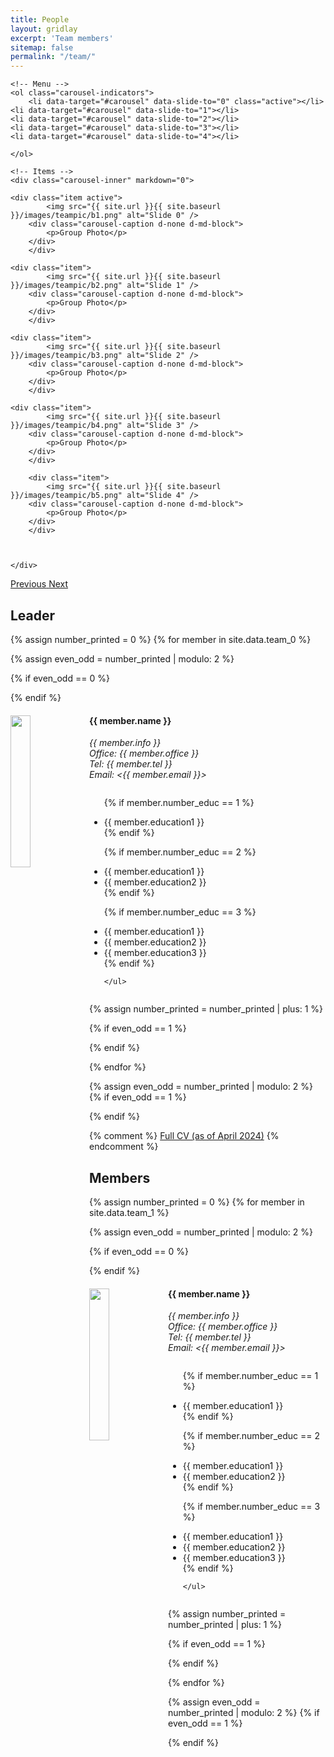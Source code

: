 ```yaml
---
title: People
layout: gridlay
excerpt: 'Team members'
sitemap: false
permalink: "/team/"
---
```



<div markdown="0" id="carousel" class="carousel slide" data-ride="carousel" data-interval="5000" data-pause="hover" >
	
    <!-- Menu -->
    <ol class="carousel-indicators">
        <li data-target="#carousel" data-slide-to="0" class="active"></li>
	<li data-target="#carousel" data-slide-to="1"></li>
	<li data-target="#carousel" data-slide-to="2"></li>
 	<li data-target="#carousel" data-slide-to="3"></li>
  	<li data-target="#carousel" data-slide-to="4"></li>
	    
    </ol>

    <!-- Items -->
    <div class="carousel-inner" markdown="0">

	<div class="item active">
            <img src="{{ site.url }}{{ site.baseurl }}/images/teampic/b1.png" alt="Slide 0" />
	    <div class="carousel-caption d-none d-md-block">
    		<p>Group Photo</p>
  	    </div>  
        </div> 

	<div class="item">
            <img src="{{ site.url }}{{ site.baseurl }}/images/teampic/b2.png" alt="Slide 1" />
	    <div class="carousel-caption d-none d-md-block">
    		<p>Group Photo</p>
  	    </div>  
        </div> 
	
 	<div class="item">
            <img src="{{ site.url }}{{ site.baseurl }}/images/teampic/b3.png" alt="Slide 2" />
	    <div class="carousel-caption d-none d-md-block">
    		<p>Group Photo</p>
  	    </div>  
        </div>   
	  
	<div class="item">
            <img src="{{ site.url }}{{ site.baseurl }}/images/teampic/b4.png" alt="Slide 3" />
	    <div class="carousel-caption d-none d-md-block">
    		<p>Group Photo</p>
  	    </div>  
        </div> 
	    
        <div class="item">
            <img src="{{ site.url }}{{ site.baseurl }}/images/teampic/b5.png" alt="Slide 4" />
	    <div class="carousel-caption d-none d-md-block">
    		<p>Group Photo</p>
  	    </div>  
        </div>
	
	   
        
    </div>
  <a class="left carousel-control" href="#carousel" role="button" data-slide="prev">
    <span class="glyphicon glyphicon-chevron-left" aria-hidden="true"></span>
    <span class="sr-only">Previous</span>
  </a>
  <a class="right carousel-control" href="#carousel" role="button" data-slide="next">
    <span class="glyphicon glyphicon-chevron-right" aria-hidden="true"></span>
    <span class="sr-only">Next</span>
  </a>
</div>


## Leader

{% assign number_printed = 0 %}
{% for member in site.data.team_0 %}


{% assign even_odd = number_printed | modulo: 2 %}

{% if even_odd == 0 %}
<div class="row">
{% endif %}


<div class="col-sm-6 clearfix">
  <img src="{{ site.url }}{{ site.baseurl }}/images/teampic/{{ member.photo }}" class="img-responsive" width="25%" style="float: left" />
  <h4>{{ member.name }}</h4>
  <i>{{ member.info }} <br>Office: {{ member.office }}<br>Tel: {{ member.tel }}      <br>
		Email: <{{ member.email }}></i>
  <ul style="overflow: hidden">

  {% if member.number_educ == 1 %}
  <li> {{ member.education1 }} </li>
  {% endif %}

  {% if member.number_educ == 2 %}
  <li> {{ member.education1 }} </li>
  <li> {{ member.education2 }} </li>
  {% endif %}

  {% if member.number_educ == 3 %}
  <li> {{ member.education1 }} </li>
  <li> {{ member.education2 }} </li>
  <li> {{ member.education3 }} </li>
  {% endif %}
		
	</ul>
</div>
	
{% assign number_printed = number_printed | plus: 1 %}

{% if even_odd == 1 %}
</div>
{% endif %}

{% endfor %}

{% assign even_odd = number_printed | modulo: 2 %}
{% if even_odd == 1 %}
</div>
{% endif %}

{% comment %}
[Full CV (as of April 2024)](CV.pdf) 
	{% endcomment %}

## Members

{% assign number_printed = 0 %}
{% for member in site.data.team_1 %}

{% assign even_odd = number_printed | modulo: 2 %}

{% if even_odd == 0 %}
<div class="row">
{% endif %}

<div class="col-sm-6 clearfix">
  <img src="{{ site.url }}{{ site.baseurl }}/images/teampic/{{ member.photo }}" class="img-responsive" width="25%" style="float: left" />
  <h4>{{ member.name }}</h4>
  <i>{{ member.info }} <br>Office: {{ member.office }}<br>Tel: {{ member.tel }} <br>
  Email: <{{ member.email }}></i>
  <ul style="overflow: hidden">
		
  {% if member.number_educ == 1 %}
  <li> {{ member.education1 }} </li>
  {% endif %}
	
  {% if member.number_educ == 2 %}
  <li> {{ member.education1 }} </li>
  <li> {{ member.education2 }} </li>
  {% endif %}
	
  {% if member.number_educ == 3 %}
  <li> {{ member.education1 }} </li>
  <li> {{ member.education2 }} </li>
  <li> {{ member.education3 }} </li>
  {% endif %}	
  
	</ul>
</div>

{% assign number_printed = number_printed | plus: 1 %}

{% if even_odd == 1 %}
</div>
{% endif %}

{% endfor %}

{% assign even_odd = number_printed | modulo: 2 %}
{% if even_odd == 1 %}
</div>
{% endif %}
